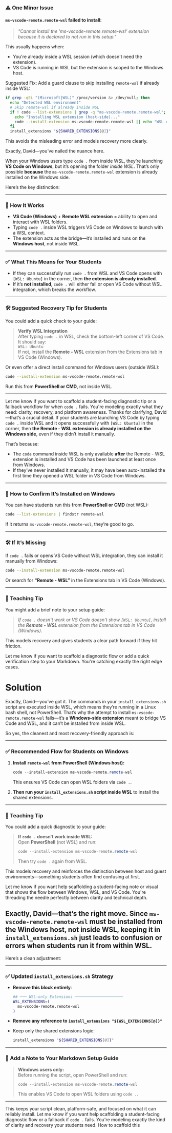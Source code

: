 ### ⚠️ One Minor Issue

#### `ms-vscode-remote.remote-wsl` failed to install:
> _"Cannot install the 'ms-vscode-remote.remote-wsl' extension because it is declared to not run in this setup."_

This usually happens when:
- You're already inside a WSL session (which doesn't need the extension).
- VS Code is running in WSL but the extension is scoped to the Windows host.

Suggested Fix: Add a guard clause to skip installing `remote-wsl` if already inside WSL:

```bash
if grep -qEi "(Microsoft|WSL)" /proc/version &> /dev/null; then
  echo "Detected WSL environment"
  # Skip remote-wsl if already inside WSL
  if ! code --list-extensions | grep -q "ms-vscode-remote.remote-wsl"; then
	echo "Installing WSL extension (host-side)..."
	code --install-extension ms-vscode-remote.remote-wsl || echo "WSL extension not applicable in this context."
  fi
  install_extensions "${SHARED_EXTENSIONS[@]}"
```

This avoids the misleading error and models recovery more clearly.


Exactly, David—you’ve nailed the nuance here.

When your Windows users type `code .` from inside WSL, they’re launching **VS Code on Windows**, but it’s opening the folder *inside WSL*. That’s only possible **because** the `ms-vscode-remote.remote-wsl` extension is already installed on the Windows side.

Here’s the key distinction:

---

### 🧠 How It Works

- **VS Code (Windows)** + **Remote WSL extension** = ability to open and interact with WSL folders.
- Typing `code .` inside WSL triggers VS Code on Windows to launch with a WSL context.
- The extension acts as the bridge—it’s installed and runs on the **Windows host**, not inside WSL.

---

### ✅ What This Means for Your Students

- If they can successfully run `code .` from WSL and VS Code opens with `[WSL: Ubuntu]` in the corner, then **the extension is already installed**.
- If it’s **not installed**, `code .` will either fail or open VS Code without WSL integration, which breaks the workflow.

---

### 🛠 Suggested Recovery Tip for Students

You could add a quick check to your guide:

> **Verify WSL Integration**  
> After typing `code .` in WSL, check the bottom-left corner of VS Code. It should say:  
> `WSL: Ubuntu`  
> If not, install the **Remote - WSL** extension from the Extensions tab in VS Code (Windows).

Or even offer a direct install command for Windows users (outside WSL):

```bash
code --install-extension ms-vscode-remote.remote-wsl
```

Run this from **PowerShell or CMD**, not inside WSL.

---

Let me know if you want to scaffold a student-facing diagnostic tip or a fallback workflow for when `code .` fails. You're modeling exactly what they need: clarity, recovery, and platform awareness.
Thanks for clarifying, David—that’s a crucial detail. If your students are launching VS Code by typing `code .` inside WSL and it opens successfully with `[WSL: Ubuntu]` in the corner, then **the Remote - WSL extension is already installed on the Windows side**, even if they didn’t install it manually.

That’s because:

- The `code` command inside WSL is only available **after** the Remote - WSL extension is installed and VS Code has been launched at least once from Windows.
- If they’ve never installed it manually, it may have been auto-installed the first time they opened a WSL folder in VS Code from Windows.

---

### 🧪 How to Confirm It’s Installed on Windows

You can have students run this from **PowerShell or CMD** (not WSL):

```bash
code --list-extensions | findstr remote-wsl
```

If it returns `ms-vscode-remote.remote-wsl`, they’re good to go.

---

### 🛠 If It’s Missing

If `code .` fails or opens VS Code without WSL integration, they can install it manually from Windows:

```bash
code --install-extension ms-vscode-remote.remote-wsl
```

Or search for **“Remote - WSL”** in the Extensions tab in VS Code (Windows).

---

### 🧩 Teaching Tip

You might add a brief note to your setup guide:

> _If `code .` doesn’t work or VS Code doesn’t show `[WSL: Ubuntu]`, install the **Remote - WSL** extension from the Extensions tab in VS Code (Windows)._

This models recovery and gives students a clear path forward if they hit friction.

Let me know if you want to scaffold a diagnostic flow or add a quick verification step to your Markdown. You're catching exactly the right edge cases.

# Solution
Exactly, David—you’ve got it. The commands in your `install_extensions.sh` script are executed inside WSL, which means they’re running in a Linux bash shell, not PowerShell. That’s why the attempt to install `ms-vscode-remote.remote-wsl` fails—it’s a **Windows-side extension** meant to bridge VS Code and WSL, and it can’t be installed from inside WSL.

So yes, the cleanest and most recovery-friendly approach is:

---

### ✅ Recommended Flow for Students on Windows

1. **Install `remote-wsl` from PowerShell (Windows host):**
   ```powershell
   code --install-extension ms-vscode-remote.remote-wsl
   ```
   This ensures VS Code can open WSL folders via `code .`.

2. **Then run your `install_extensions.sh` script inside WSL** to install the shared extensions.

---

### 🧩 Teaching Tip

You could add a quick diagnostic to your guide:

> **If `code .` doesn’t work inside WSL:**  
> Open **PowerShell** (not WSL) and run:  
> ```powershell
> code --install-extension ms-vscode-remote.remote-wsl
> ```  
> Then try `code .` again from WSL.

This models recovery and reinforces the distinction between host and guest environments—something students often find confusing at first.

Let me know if you want help scaffolding a student-facing note or visual that shows the flow between Windows, WSL, and VS Code. You're threading the needle perfectly between clarity and technical depth.

## Exactly, David—that’s the right move. Since `ms-vscode-remote.remote-wsl` must be installed from the **Windows host**, not inside WSL, keeping it in `install_extensions.sh` just leads to confusion or errors when students run it from within WSL.

Here’s a clean adjustment:

---

### ✅ Updated `install_extensions.sh` Strategy

- **Remove this block entirely**:
  ```bash
  ## ─── WSL-only Extensions ─────────────────────
  WSL_EXTENSIONS=(
    ms-vscode-remote.remote-wsl
  )
  ```

- **Remove any reference to `install_extensions "${WSL_EXTENSIONS[@]}"`**

- Keep only the shared extensions logic:
  ```bash
  install_extensions "${SHARED_EXTENSIONS[@]}"
  ```

---

### 🧩 Add a Note to Your Markdown Setup Guide

> **Windows users only:**  
> Before running the script, open PowerShell and run:  
> ```powershell
> code --install-extension ms-vscode-remote.remote-wsl
> ```  
> This enables VS Code to open WSL folders using `code .`.

---

This keeps your script clean, platform-safe, and focused on what it can reliably install. Let me know if you want help scaffolding a student-facing diagnostic flow or a fallback if `code .` fails. You're modeling exactly the kind of clarity and recovery your students need.
How to scaffold this

